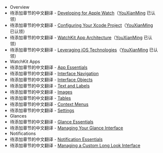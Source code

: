 - Overview  
 - 待添加章节的中文翻译 - [Developing for Apple Watch](overview/developing-for-apple-watch.md)（[YouXianMing](https://github.com/YouXianMing) 已认领）
 - 待添加章节的中文翻译 - [Configuring Your Xcode Project](overview/configuring-your-xcode-project.md)（[YouXianMing](https://github.com/YouXianMing) 已认领）
 - 待添加章节的中文翻译 - [WatchKit App Architecture](overview/watchkit-app-architecture.md)（[YouXianMing](https://github.com/YouXianMing) 已认领）
 - 待添加章节的中文翻译 - [Leveraging iOS Technologies](overview/leveraging-ios-technologies.md)（[YouXianMing](https://github.com/YouXianMing) 已认领）
- WatchKit Apps
 - 待添加章节的中文翻译 - [App Essentials](watchkit-apps/app-essentials.md)
 - 待添加章节的中文翻译 - [Interface Navigation](watchkit-apps/interface-navigation.md)
 - 待添加章节的中文翻译 - [Interface Objects](watchkit-apps/interface-objects.md)
 - 待添加章节的中文翻译 - [Text and Labels](watchkit-apps/text-and-labels.md)
 - 待添加章节的中文翻译 - [Images](watchkit-apps/images.md)
 - 待添加章节的中文翻译 - [Tables](watchkit-apps/tables.md)
 - 待添加章节的中文翻译 - [Context Menus](watchkit-apps/context-menus.md)
 - 待添加章节的中文翻译 - [Settings](watchkit-apps/settings.md)
- Glances
 - 待添加章节的中文翻译 - [Glance Essentials](glances/glance-essentials.md)
 - 待添加章节的中文翻译 - [Managing Your Glance Interface](glances/managing-your-glance-interface.md)
- Notifications
 - 待添加章节的中文翻译 - [Notification Essentials](notifications/notification-essentials.md)
 - 待添加章节的中文翻译 - [Managing a Custom Long Look Interface](notifications/managing-a-custom-long-look-interface.md)

